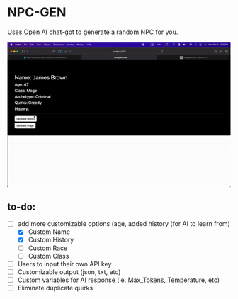 # NPC-GEN
Uses Open AI chat-gpt to generate a random NPC for you.

![Sample](public/images/sample.gif)

## to-do:
- [ ] add more customizable options (age, added history (for AI to learn from)
  - [x] Custom Name
  - [x] Custom History
  - [ ] Custom Race
  - [ ] Custom Class
- [ ] Users to input their own API key
- [ ] Customizable output (json, txt, etc)
- [ ] Custom variables for AI response (ie. Max_Tokens, Temperature, etc)
- [ ] Eliminate duplicate quirks